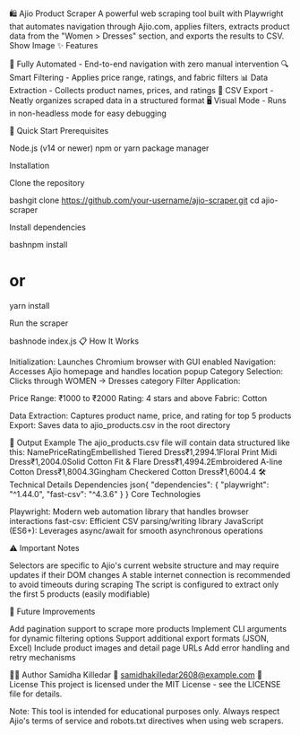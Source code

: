 🛍️ Ajio Product Scraper
A powerful web scraping tool built with Playwright that automates navigation through Ajio.com, applies filters, extracts product data from the "Women > Dresses" section, and exports the results to CSV.
Show Image
✨ Features

🤖 Fully Automated - End-to-end navigation with zero manual intervention
🔍 Smart Filtering - Applies price range, ratings, and fabric filters
📊 Data Extraction - Collects product names, prices, and ratings
📁 CSV Export - Neatly organizes scraped data in a structured format
🖥️ Visual Mode - Runs in non-headless mode for easy debugging

🚀 Quick Start
Prerequisites

Node.js (v14 or newer)
npm or yarn package manager

Installation

Clone the repository

bashgit clone https://github.com/your-username/ajio-scraper.git
cd ajio-scraper

Install dependencies

bashnpm install
# or
yarn install

Run the scraper

bashnode index.js
📋 How It Works

Initialization: Launches Chromium browser with GUI enabled
Navigation: Accesses Ajio homepage and handles location popup
Category Selection: Clicks through WOMEN → Dresses category
Filter Application:

Price Range: ₹1000 to ₹2000
Rating: 4 stars and above
Fabric: Cotton


Data Extraction: Captures product name, price, and rating for top 5 products
Export: Saves data to ajio_products.csv in the root directory

📁 Output Example
The ajio_products.csv file will contain data structured like this:
NamePriceRatingEmbellished Tiered Dress₹1,2994.1Floral Print Midi Dress₹1,2004.0Solid Cotton Fit & Flare Dress₹1,4994.2Embroidered A-line Cotton Dress₹1,8004.3Gingham Checkered Cotton Dress₹1,6004.4
🛠️ Technical Details
Dependencies
json{
  "dependencies": {
    "playwright": "^1.44.0",
    "fast-csv": "^4.3.6"
  }
}
Core Technologies

Playwright: Modern web automation library that handles browser interactions
fast-csv: Efficient CSV parsing/writing library
JavaScript (ES6+): Leverages async/await for smooth asynchronous operations

⚠️ Important Notes

Selectors are specific to Ajio's current website structure and may require updates if their DOM changes
A stable internet connection is recommended to avoid timeouts during scraping
The script is configured to extract only the first 5 products (easily modifiable)

🔮 Future Improvements

 Add pagination support to scrape more products
 Implement CLI arguments for dynamic filtering options
 Support additional export formats (JSON, Excel)
 Include product images and detail page URLs
 Add error handling and retry mechanisms

👩‍💻 Author
Samidha Killedar
📧 samidhakilledar2608@example.com
📄 License
This project is licensed under the MIT License - see the LICENSE file for details.

Note: This tool is intended for educational purposes only. Always respect Ajio's terms of service and robots.txt directives when using web scrapers.
